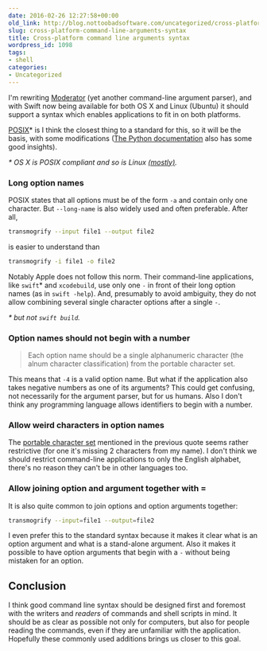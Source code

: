 ```yaml
---
date: 2016-02-26 12:27:58+00:00
old_link: http://blog.nottoobadsoftware.com/uncategorized/cross-platform-command-line-arguments-syntax/
slug: cross-platform-command-line-arguments-syntax
title: Cross-platform command line arguments syntax
wordpress_id: 1098
tags:
- shell
categories: 
- Uncategorized
---
```


I'm rewriting [Moderator](https://github.com/kareman/Moderator) (yet another command-line argument parser), and with Swift now being available for both OS X and Linux (Ubuntu) it should support a syntax which enables applications to fit in on both platforms.

[POSIX](http://pubs.opengroup.org/onlinepubs/9699919799/basedefs/V1_chap12.html#tag_12_02)* is I think the closest thing to a standard for this, so it will be the basis, with some modifications ([The Python documentation](https://docs.python.org/2/library/optparse.html#background) also has some good insights).

_* OS X is POSIX compliant and so is Linux [(mostly)](https://en.m.wikipedia.org/wiki/POSIX#Mostly_POSIX-compliant)._

<!-- more -->

### Long option names

POSIX states that all options must be of the form `-a` and contain only one character. But `--long-name` is also widely used and often preferable. After all,

    
```bash
transmogrify --input file1 --output file2
```

is easier to understand than


```bash
transmogrify -i file1 -o file2
```

Notably Apple does not follow this norm. Their command-line applications, like `swift`* and `xcodebuild`, use only one `-` in front of their long option names (as in `swift -help`). And, presumably to avoid ambiguity, they do not allow combining several single character options after a single `-`.

_* but not `swift build`._

### Option names should not begin with a number

<blockquote>
  Each option name should be a single alphanumeric character (the alnum character classification) from the portable character set.
</blockquote>

This means that `-4` is a valid option name. But what if the application also takes negative numbers as one of its arguments? This could get confusing, not necessarily for the argument parser, but for us humans. Also I don't think any programming language allows identifiers to begin with a number.

### Allow weird characters in option names

The [portable character set](http://pubs.opengroup.org/onlinepubs/9699919799/basedefs/V1_chap06.html#tag_06_01) mentioned in the previous quote seems rather restrictive (for one it's missing 2 characters from my name). I don't think we should restrict command-line applications to only the English alphabet, there's no reason they can't be in other languages too.

### Allow joining option and argument together with =

It is also quite common to join options and option arguments together:


```bash
transmogrify --input=file1 --output=file2
```

I even prefer this to the standard syntax because it makes it clear what is an option argument and what is a stand-alone argument. Also it makes it possible to have option arguments that begin with a `-` without being mistaken for an option.

## Conclusion

I think good command line syntax should be designed first and foremost with the writers and _readers_ of commands and shell scripts in mind. It should be as clear as possible not only for computers, but also for people reading the commands, even if they are unfamiliar with the application. Hopefully these commonly used additions brings us closer to this goal.
